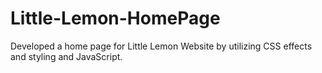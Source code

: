 # Little-Lemon-HomePage
Developed a home page for Little Lemon Website by utilizing CSS effects and styling and JavaScript.
